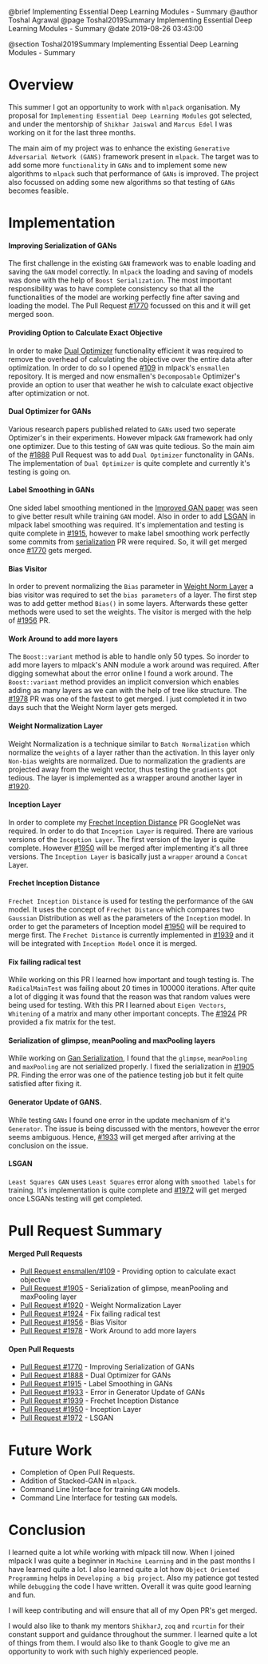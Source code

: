 @brief Implementing Essential Deep Learning Modules - Summary
@author Toshal Agrawal
@page Toshal2019Summary Implementing Essential Deep Learning Modules - Summary
@date 2019-08-26 03:43:00

@section Toshal2019Summary Implementing Essential Deep Learning Modules - Summary

# Overview

This summer I got an opportunity to work with `mlpack` organisation. My proposal for `Implementing Essential Deep Learning Modules` got selected, and under the mentorship of `Shikhar Jaiswal` and `Marcus Edel` I was working on it for the last three months.

The main aim of my project was to enhance the existing `Generative Adversarial Network (GANS)` framework present in `mlpack`. The target was to add some more `functionality` in `GANs` and to implement some new algorithms to `mlpack` such that performance of `GANs` is improved. The project also focussed on adding some new algorithms so that testing of `GANs` becomes feasible.

# Implementation

#### Improving Serialization of GANs

The first challenge in the existing `GAN` framework was to enable loading and saving the `GAN` model correctly. In `mlpack` the loading and saving of models was done with the help of `Boost Serialization`. The most important responsibility was to have complete consistency so that all the functionalities of the model are working perfectly fine after saving and loading the model. The Pull Request [#1770][1770] focussed on this and it will get merged soon.

#### Providing Option to Calculate Exact Objective

In order to make [Dual Optimizer](#dual-optimizer-for-gans) functionality efficient it was required to remove the overhead of calculating the objective over the entire data after optimization. In order to do so I opened [#109][109] in mlpack's `ensmallen` repository. It is merged and now ensmallen's `Decomposable` Optimizer's provide an option to user that weather he wish to calculate exact objective after optimization or not.

#### Dual Optimizer for GANs

Various research papers published related to `GANs` used two seperate Optimizer's in their experiments. However mlpack `GAN` framework had only one optimizer. Due to this testing of `GAN` was quite tedious. So the main aim of the [#1888][1888] Pull Request was to add `Dual Optimizer` functonality in GANs. The implementation of `Dual Optimizer` is quite complete and currently it's testing is going on.

#### Label Smoothing in GANs

One sided label smoothing mentioned in the [Improved GAN paper][improved-gan] was seen to give better result while training `GAN` model. Also in order to add [LSGAN](#lsgan) in mlpack label smoothing was required. It's implementation and testing is quite complete in [#1915][1915], however to make label smoothing work perfectly some commits from [serialization][1770] PR were required. So, it will get merged once [#1770][1770] gets merged.

#### Bias Visitor

In order to prevent normalizing the `Bias` parameter in [Weight Norm Layer](#weight-normalization-layer) a bias visitor was required to set the `bias parameters` of a layer. The first step was to add getter method `Bias()` in some layers. Afterwards these getter methods were used to set the weights. The visitor is merged with the help of [#1956][1956] PR.

#### Work Around to add more layers

The `Boost::variant` method is able to handle only 50 types. So inorder to add more layers to mlpack's ANN module a work around was required. After digging somewhat about the error online I found a work around. The `Boost::variant` method provides an implicit conversion which enables adding as many layers as we can with the help of tree like structure. The [#1978][1978] PR was one of the fastest to get merged. I just completed it in two days such that the Weight Norm layer gets merged.


#### Weight Normalization Layer

Weight Normalization is a technique similar to `Batch Normalization` which normalize the `weights` of a layer rather than the activation. In this layer only `Non-bias` weights are normalized. Due to normalization the gradients are projected away from the weight vector, thus testing the `gradients` got tedious. The layer is implemented as a wrapper around another layer in [#1920][1920].

#### Inception Layer

In order to complete my [Frechet Inception Distance](#frechet-inception-distance) PR GoogleNet was required. In order to do that `Inception Layer` is required. There are various versions of the `Inception Layer`. The first version of the layer is quite complete. However [#1950][1950] will be merged after implementing it's all three versions. The `Inception Layer` is basically just a `wrapper` around a `Concat` Layer.

#### Frechet Inception Distance

`Frechet Inception Distance` is used for testing the performance of the `GAN` model. It uses the concept of `Frechet Distance` which compares two `Gaussian` Distribution as well as the parameters of the `Inception` model. In order to get the parameters of Inception model [#1950][1950] will be required to merge first. The `Frechet Distance` is currently implemented in [#1939][1939] and it will be integrated with `Inception Model` once it is merged.


#### Fix failing radical test

While working on this PR I learned how important and tough testing is. The `RadicalMainTest` was failing about 20 times in 100000 iterations. After quite a lot of digging it was found that the reason was that random values were being used for testing. With this PR I learned about `Eigen Vectors`, `Whitening` of a matrix and many other important concepts. The [#1924][1924] PR provided a fix matrix for the test.


#### Serialization of glimpse, meanPooling and maxPooling layers

While working on [Gan Serialization](#improving-serialization-of-gans), I found that the `glimpse`, `meanPooling` and `maxPooling` are not serialized properly. I fixed the serialization in [#1905][1905] PR. Finding the error was one of the patience testing job but it felt quite satisfied after fixing it.

#### Generator Update of GANS.

While testing `GANs` I found one error in the update mechanism of it's `Generator`. The issue is being discussed with the mentors, however the error seems ambiguous. Hence, [#1933][1933] will get merged after arriving at the conclusion on the issue.

#### LSGAN

`Least Squares GAN` uses `Least Squares` error along with `smoothed labels` for training. It's implementation is quite complete and [#1972][1972] will get merged once LSGANs testing will get completed.  

# Pull Request Summary

#### Merged Pull Requests

* [Pull Request ensmallen/#109][109] - Providing option to calculate exact objective  
* [Pull Request #1905][1905] - Serialization of glimpse, meanPooling and maxPooling layer
* [Pull Request #1920][1920] - Weight Normalization Layer
* [Pull Request #1924][1924] - Fix failing radical test
* [Pull Request #1956][1956] - Bias Visitor
* [Pull Request #1978][1978] - Work Around to add more layers


#### Open Pull Requests

* [Pull Request #1770][1770] - Improving Serialization of GANs
* [Pull Request #1888][1888] - Dual Optimizer for GANs
* [Pull Request #1915][1915] - Label Smoothing in GANs
* [Pull Request #1933][1933] - Error in Generator Update of GANs
* [Pull Request #1939][1939] - Frechet Inception Distance
* [Pull Request #1950][1950] - Inception Layer
* [Pull Request #1972][1972] - LSGAN

# Future Work

* Completion of Open Pull Requests.
* Addition of Stacked-GAN in `mlpack`.
* Command Line Interface for training `GAN` models.
* Command Line Interface for testing `GAN` models.

# Conclusion

I learned quite a lot while working with mlpack till now. When I joined mlpack I was quite a beginner in `Machine Learning` and in the past months I have learned quite a lot. I also learned quite a lot how `Object Oriented Programming` helps in `Developing a big project`. Also my patience got tested while `debugging` the code I have written. Overall it was quite good learning and fun.

I will keep contributing and will ensure that all of my Open PR's get merged.

I would also like to thank my mentors `ShikharJ`, `zoq` and `rcurtin` for their constant support and guidance throughout the summer. I learned quite a lot of things from them. I would also like to thank Google to give me an opportunity to work with such highly experienced people.

[1770]: https://github.com/mlpack/mlpack/pull/1770
[109]: https://github.com/mlpack/ensmallen/pull/109
[1888]: https://github.com/mlpack/mlpack/pull/1888
[improved-gan]: https://arxiv.org/abs/1606.03498
[1915]: https://github.com/mlpack/mlpack/pull/1915
[1956]: https://github.com/mlpack/mlpack/pull/1956
[1978]: https://github.com/mlpack/mlpack/pull/1978
[1920]: https://github.com/mlpack/mlpack/pull/1920
[1905]: https://github.com/mlpack/mlpack/pull/1905
[1924]: https://github.com/mlpack/mlpack/pull/1924
[1950]: https://github.com/mlpack/mlpack/pull/1950
[1939]: https://github.com/mlpack/mlpack/pull/1939
[1972]: https://github.com/mlpack/mlpack/pull/1972
[1933]: https://github.com/mlpack/mlpack/pull/1933
